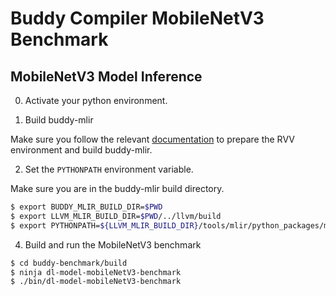 # Buddy Compiler MobileNetV3 Benchmark

## MobileNetV3 Model Inference

0. Activate your python environment.

1. Build buddy-mlir

Make sure you follow the relevant [documentation](../../README.md) to prepare the RVV environment and build buddy-mlir.

2. Set the `PYTHONPATH` environment variable.

Make sure you are in the buddy-mlir build directory.

```bash
$ export BUDDY_MLIR_BUILD_DIR=$PWD
$ export LLVM_MLIR_BUILD_DIR=$PWD/../llvm/build
$ export PYTHONPATH=${LLVM_MLIR_BUILD_DIR}/tools/mlir/python_packages/mlir_core:${BUDDY_MLIR_BUILD_DIR}/python_packages:${PYTHONPATH}
```

4. Build and run the MobileNetV3 benchmark

```bash
$ cd buddy-benchmark/build
$ ninja dl-model-mobileNetV3-benchmark
$ ./bin/dl-model-mobileNetV3-benchmark
```

